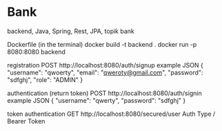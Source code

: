 # Bank
backend, Java, Spring, Rest, JPA, topik bank 

Dockerfile (in the terminal) docker build -t backend . docker run -p 8080:8080 backend

registration POST http://localhost:8080/auth/signup
example JSON
{
    "username": "qwоerty",
    "email": "qwerоty@gmail.com",
    "password": "sdfghj",
    "role": "ADMIN"
}

authentication (return token) POST http://localhost:8080/auth/signin 
example JSON
{
    "username": "qwerty",
    "password": "sdfghj"
}

token authentication GET http://localhost:8080/secured/user
Auth Type / Bearer Token 
